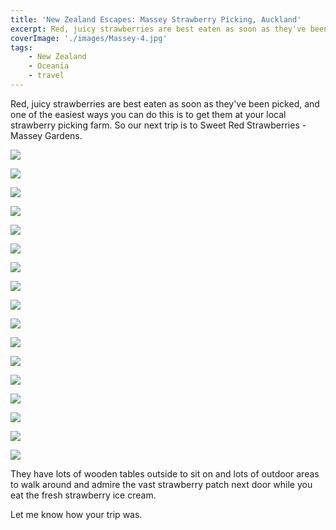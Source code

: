 ```yaml
---
title: 'New Zealand Escapes: Massey Strawberry Picking, Auckland'
excerpt: Red, juicy strawberries are best eaten as soon as they've been picked. One of the easiest ways to do this is to get them at your local strawberry picking farm
coverImage: './images/Massey-4.jpg'
tags:
    - New Zealand
    - Oceania
    - travel
---
```


Red, juicy strawberries are best eaten as soon as they've been picked, and one of the easiest ways you can do this is to get them at your local strawberry picking farm. So our next trip is to Sweet Red Strawberries - Massey Gardens.

![](./images/Massey-1.jpg)

![](./images/Massey-2.jpg)

![](./images/Massey-3.jpg)

![](./images/Massey-4.jpg)

![](./images/Massey-5.jpg)

![](./images/Massey-6.jpg)

![](./images/Massey-7.jpg)

![](./images/Massey-8.jpg)

![](./images/Massey-9.jpg)

![](./images/Massey-10.jpg)

![](./images/Massey-11.jpg)

![](./images/Massey-12.jpg)

![](./images/Massey-13.jpg)

![](./images/Massey-14.jpg)

![](./images/Massey-15.jpg)

![](./images/Massey-16.jpg)

![](./images/Massey-17.jpg)

They have lots of wooden tables outside to sit on and lots of outdoor areas to walk around and admire the vast strawberry patch next door while you eat the fresh strawberry ice cream.

Let me know how your trip was.
